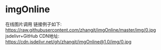 # imgOnline
在线图片调用
链接例子如下:
https://raw.githubusercontent.com/zhangjt/imgOnline/master/img/0.jpg
jsdelivr+GitHub CDN地址: https://cdn.jsdelivr.net/gh/zhangjt/imgOnline@1.0/img/0.jpg
